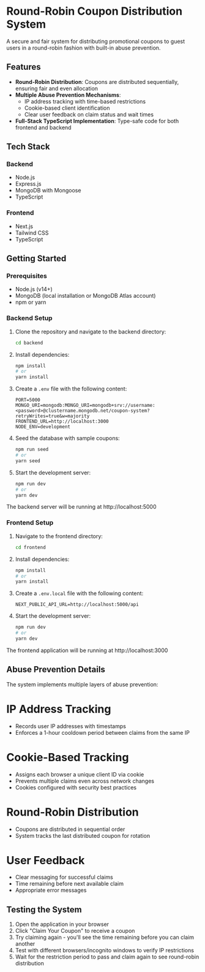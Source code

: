 # Round-Robin Coupon Distribution System

A secure and fair system for distributing promotional coupons to guest users in a round-robin fashion with built-in abuse prevention.

## Features

- **Round-Robin Distribution**: Coupons are distributed sequentially, ensuring fair and even allocation
- **Multiple Abuse Prevention Mechanisms**:
  - IP address tracking with time-based restrictions
  - Cookie-based client identification
  - Clear user feedback on claim status and wait times
- **Full-Stack TypeScript Implementation**: Type-safe code for both frontend and backend

## Tech Stack

### Backend

- Node.js
- Express.js
- MongoDB with Mongoose
- TypeScript

### Frontend

- Next.js
- Tailwind CSS
- TypeScript

## Getting Started

### Prerequisites

- Node.js (v14+)
- MongoDB (local installation or MongoDB Atlas account)
- npm or yarn

### Backend Setup

1. Clone the repository and navigate to the backend directory:

   ```bash
   cd backend
   ```

2. Install dependencies:

   ```bash
   npm install
   # or
   yarn install
   ```

3. Create a `.env` file with the following content:

   ```
   PORT=5000
   MONGO_URI=mongodb:MONGO_URI=mongodb+srv://username:<password>@clustername.mongodb.net/coupon-system?retryWrites=true&w=majority
   FRONTEND_URL=http://localhost:3000
   NODE_ENV=development
   ```

4. Seed the database with sample coupons:

   ```bash
   npm run seed
   # or
   yarn seed
   ```

5. Start the development server:
   ```bash
   npm run dev
   # or
   yarn dev
   ```

The backend server will be running at http://localhost:5000

### Frontend Setup

1. Navigate to the frontend directory:

   ```bash
   cd frontend
   ```

2. Install dependencies:

   ```bash
   npm install
   # or
   yarn install
   ```

3. Create a `.env.local` file with the following content:

   ```
   NEXT_PUBLIC_API_URL=http://localhost:5000/api
   ```

4. Start the development server:
   ```bash
   npm run dev
   # or
   yarn dev
   ```

The frontend application will be running at http://localhost:3000

## Abuse Prevention Details
The system implements multiple layers of abuse prevention:

# IP Address Tracking

- Records user IP addresses with timestamps
- Enforces a 1-hour cooldown period between claims from the same IP


# Cookie-Based Tracking

- Assigns each browser a unique client ID via cookie
- Prevents multiple claims even across network changes
- Cookies configured with security best practices


# Round-Robin Distribution

- Coupons are distributed in sequential order
- System tracks the last distributed coupon for rotation


# User Feedback

- Clear messaging for successful claims
- Time remaining before next available claim
- Appropriate error messages

## Testing the System

1. Open the application in your browser
2. Click "Claim Your Coupon" to receive a coupon
3. Try claiming again - you'll see the time remaining before you can claim another
4. Test with different browsers/incognito windows to verify IP restrictions
5. Wait for the restriction period to pass and claim again to see round-robin distribution
